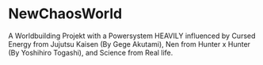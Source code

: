 # NewChaosWorld
A Worldbuilding Projekt with a Powersystem HEAVILY influenced by Cursed Energy from Jujutsu Kaisen (By Gege  Akutami), Nen from Hunter x Hunter (By Yoshihiro Togashi), and Science from Real life.
